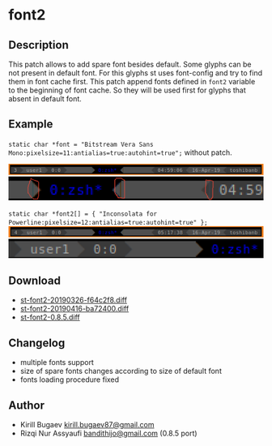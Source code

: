 font2
=====

Description
-----------
This patch allows to add spare font besides default. Some glyphs can be
not present in default font. For this glyphs st uses font-config and try
to find them in font cache first. This patch append fonts defined in
`font2` variable to the beginning of font cache. So they will be used
first for glyphs that absent in default font.

Example
-------------
`static char *font = "Bitstream Vera Sans Mono:pixelsize=11:antialias=true:autohint=true";`
without patch.

[![Screenshot1](st-font2-wopatch1.png)](st-font2-wopatch1.png)
[![Screenshot2](st-font2-wopatch2.png)](st-font2-wopatch2.png)


`static char *font2[] = {
	"Inconsolata for Powerline:pixelsize=12:antialias=true:autohint=true"
};`
[![Screenshot3](st-font2-wpatch1.png)](st-font2-wpatch1.png)
[![Screenshot4](st-font2-wpatch2.png)](st-font2-wpatch2.png)

Download
--------
* [st-font2-20190326-f64c2f8.diff](st-font2-20190326-f64c2f8.diff)
* [st-font2-20190416-ba72400.diff](st-font2-20190416-ba72400.diff)
* [st-font2-0.8.5.diff](st-font2-0.8.5.diff)

Changelog
---------
* multiple fonts support
* size of spare fonts changes according to size of default font
* fonts loading procedure fixed

Author
-------
* Kirill Bugaev <kirill.bugaev87@gmail.com>
* Rizqi Nur Assyaufi <bandithijo@gmail.com> (0.8.5 port)
